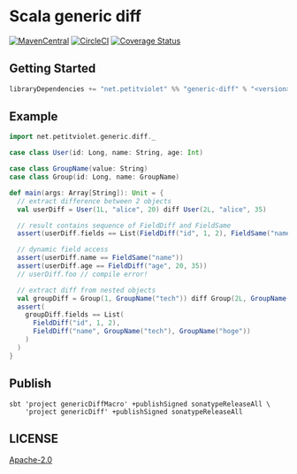 # Scala generic diff

[![MavenCentral](https://maven-badges.herokuapp.com/maven-central/net.petitviolet/generic-diff_2.12/badge.svg)](https://maven-badges.herokuapp.com/maven-central/net.petitviolet/generic-diff_2.12)
 [![CircleCI](https://circleci.com/gh/petitviolet/scala-generic-diff.svg?style=svg)](https://circleci.com/gh/petitviolet/scala-generic-diff)
 [![Coverage Status](https://coveralls.io/repos/github/petitviolet/scala-generic-diff/badge.svg?branch=master)](https://coveralls.io/github/petitviolet/scala-generic-diff?branch=master)

## Getting Started

```scala
libraryDependencies += "net.petitviolet" %% "generic-diff" % "<version>"
```

## Example

```scala
import net.petitviolet.generic.diff._

case class User(id: Long, name: String, age: Int)

case class GroupName(value: String)
case class Group(id: Long, name: GroupName)

def main(args: Array[String]): Unit = {
  // extract difference between 2 objects
  val userDiff = User(1L, "alice", 20) diff User(2L, "alice", 35)

  // result contains sequence of FieldDiff and FieldSame
  assert(userDiff.fields == List(FieldDiff("id", 1, 2), FieldSame("name", "alice"), FieldDiff("age", 20, 35)))

  // dynamic field access
  assert(userDiff.name == FieldSame("name"))
  assert(userDiff.age == FieldDiff("age", 20, 35))
  // userDiff.foo // compile error!

  // extract diff from nested objects
  val groupDiff = Group(1, GroupName("tech")) diff Group(2L, GroupName("hoge"))
  assert(
    groupDiff.fields == List(
      FieldDiff("id", 1, 2),
      FieldDiff("name", GroupName("tech"), GroupName("hoge"))
    )
  )
}
```

## Publish

```console
sbt 'project genericDiffMacro' +publishSigned sonatypeReleaseAll \
    'project genericDiff' +publishSigned sonatypeReleaseAll
```

## LICENSE

[Apache-2.0](https://github.com/petitviolet/scala-generic-diff/blob/master/LICENSE)
